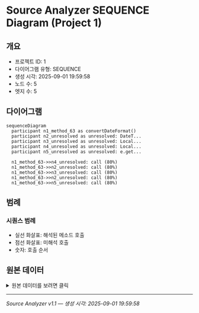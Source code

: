 # Source Analyzer SEQUENCE Diagram (Project 1)

## 개요
- 프로젝트 ID: 1
- 다이어그램 유형: SEQUENCE
- 생성 시각: 2025-09-01 19:59:58
- 노드 수: 5
- 엣지 수: 5

## 다이어그램

```mermaid
sequenceDiagram
  participant n1_method_63 as convertDateFormat()
  participant n2_unresolved as unresolved: DateT...
  participant n3_unresolved as unresolved: Local...
  participant n4_unresolved as unresolved: Local...
  participant n5_unresolved as unresolved: e.get...

  n1_method_63->>n4_unresolved: call (80%)
  n1_method_63->>n2_unresolved: call (80%)
  n1_method_63->>n3_unresolved: call (80%)
  n1_method_63->>n2_unresolved: call (80%)
  n1_method_63->>n5_unresolved: call (80%)
```

## 범례

### 시퀀스 범례
- 실선 화살표: 해석된 메소드 호출
- 점선 화살표: 미해석 호출
- 숫자: 호출 순서

## 원본 데이터

<details>
<summary>원본 데이터를 보려면 클릭</summary>

노드 목록 (5)
```json
  method:63: convertDateFormat() (method)
  unresolved:LocalDate.parse: unresolved: LocalDate.parse (unresolved)
  unresolved:DateTimeFormatter.ofPattern: unresolved: DateTimeFormatter.ofPattern (unresolved)
  unresolved:LocalDate.format: unresolved: LocalDate.format (unresolved)
  unresolved:e.getMessage: unresolved: e.getMessage (unresolved)
```

엣지 목록 (5)
```json
  method:63 -> unresolved:LocalDate.parse (call)
  method:63 -> unresolved:DateTimeFormatter.ofPattern (call)
  method:63 -> unresolved:LocalDate.format (call)
  method:63 -> unresolved:DateTimeFormatter.ofPattern (call)
  method:63 -> unresolved:e.getMessage (call)
```

</details>

---
*Source Analyzer v1.1 — 생성 시각: 2025-09-01 19:59:58*